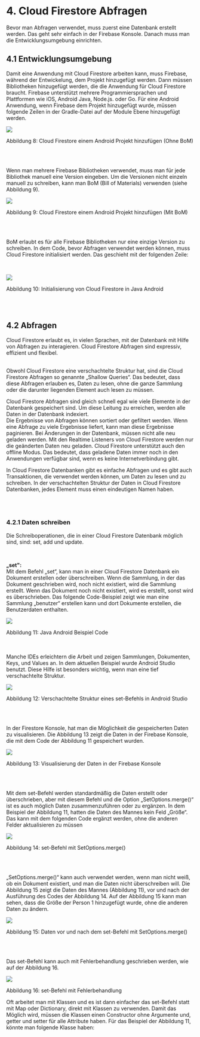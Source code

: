
# 4. Cloud Firestore Abfragen

Bevor man Abfragen verwendet, muss zuerst eine Datenbank erstellt werden. Das geht sehr einfach in der Firebase Konsole. Danach muss man die Entwicklungsumgebung einrichten.
<br>

## 4.1	Entwicklungsumgebung


Damit eine Anwendung mit Cloud Firestore arbeiten kann, muss Firebase, während der Entwickelung, dem Projekt hinzugefügt werden. Dann müssen Bibliotheken hinzugefügt werden, die die Anwendung für Cloud Firestore braucht. Firebase unterstützt mehrere Programmiersprachen und Plattformen wie iOS, Android Java, Node.js. oder Go.
Für eine Android Anwendung, wenn Firebase dem Projekt hinzugefügt wurde, müssen folgende Zeilen in der Gradle-Datei auf der Module Ebene hinzugefügt werden.


![](media/image11.png)

Abbildung 8: Cloud Firestore einem Android Projekt hinzufügen (Ohne BoM)

<br>
<br>

Wenn man mehrere Firebase Bibliotheken verwendet, muss man für jede Bibliothek manuell eine Version eingeben. Um die Versionen nicht einzeln manuell zu schreiben, kann man BoM (Bill of Materials) verwenden (siehe Abbildung 9).

![](media/image12.png)

Abbildung 9: Cloud Firestore einem Android Projekt hinzufügen (Mit BoM)

<br>
<br>

BoM erlaubt es für alle Firebase Bibliotheken nur eine einzige Version zu schreiben.
In dem Code, bevor Abfragen verwendet werden können, muss Cloud Firestore initialisiert werden. Das geschieht mit der folgenden Zeile:

<br>

![](media/image13.png)

Abbildung 10: Initialisierung von Cloud Firestore in Java Android

<br>
<br>

## 4.2	Abfragen

Cloud Firestore erlaubt es, in vielen Sprachen, mit der Datenbank mit Hilfe von Abfragen zu interagieren. Cloud Firestore Abfragen sind expressiv, effizient und flexibel.

<br>
Obwohl Cloud Firestore eine verschachtelte Struktur hat, sind die Cloud Firestore Abfragen so genannte „Shallow Queries“. Das bedeutet, dass diese Abfragen erlauben es, Daten zu lesen, ohne die ganze Sammlung oder die darunter liegenden Element auch lesen zu müssen.

<br>

Cloud Firestore Abfragen sind gleich schnell egal wie viele Elemente in der Datenbank gespeichert sind. Um diese Leitung zu erreichen, werden alle Daten in der Datenbank indexiert. <br>
Die Ergebnisse von Abfragen können sortiert oder gefiltert werden. Wenn eine Abfrage zu viele Ergebnisse liefert, kann man diese Ergebnisse paginieren. Bei Änderungen in der Datenbank, müssen nicht alle neu geladen werden. Mit den Realtime Listeners von Cloud Firestore werden nur die geänderten Daten neu geladen. Cloud Firestore unterstützt auch den offline Modus. Das bedeutet, dass geladene Daten immer noch in den Anwendungen verfügbar sind, wenn es keine Internetverbindung gibt.<br>

In Cloud Firestore Datenbanken gibt es einfache Abfragen und es gibt auch Transaktionen, die verwendet werden können, um Daten zu lesen und zu schreiben.
In der verschachtelten Struktur der Daten in Cloud Firestore Datenbanken, jedes Element muss einen eindeutigen Namen haben. 

<br>
<br>

### 4.2.1	Daten schreiben

Die Schreiboperationen, die in einer Cloud Firestore Datenbank möglich sind, sind: set, add und update.

<br>

**„set":**<br>
Mit dem Befehl „set“, kann man in einer Cloud Firestore Datenbank ein Dokument erstellen oder überschreiben. Wenn die Sammlung, in der das Dokument geschrieben wird, noch nicht existiert, wird die Sammlung erstellt. Wenn das Dokument noch nicht existiert, wird es erstellt, sonst wird es überschrieben.
Das folgende Code-Beispiel zeigt wie man eine Sammlung „benutzer“ erstellen kann und dort Dokumente erstellen, die Benutzerdaten enthalten.

![](media/image14.png)

Abbildung 11: Java Android Beispiel Code

<br><br>
Manche IDEs erleichtern die Arbeit und zeigen Sammlungen, Dokumenten, Keys, und Values an. In dem aktuellen Beispiel wurde Android Studio benutzt. Diese Hilfe ist besonders wichtig, wenn man eine tief verschachtelte Struktur.

![](media/image15.png)

Abbildung 12: Verschachtelte Struktur eines set-Befehls in Android Studio

<br><br>

In der Firestore Konsole, hat man die Möglichkeit die gespeicherten Daten zu visualisieren. Die Abbildung 13 zeigt die Daten in der Firebase Konsole, die mit dem Code der Abbildung 11 gespeichert wurden.

![](media/image16.png)

Abbildung 13: Visualisierung der Daten in der Firebase Konsole

<br><br>

Mit dem set-Befehl werden standardmäßig die Daten erstellt oder überschrieben, aber mit diesem Befehl und die Option „SetOptions.merge()“ ist es auch möglich Daten zusammenzuführen oder zu ergänzen.
In dem Beispiel der Abbildung 11, hatten die Daten des Mannes kein Feld „Größe“. Das kann mit dem folgenden Code ergänzt werden, ohne die anderen Felder aktualisieren zu müssen

![](media/image17.png)

Abbildung 14: set-Befehl mit SetOptions.merge()

<br><br>

„SetOptions.merge()“ kann auch verwendet werden, wenn man nicht weiß, ob ein Dokument existiert, und man die Daten nicht überschreiben will.
Die Abbildung 15 zeigt die Daten des Mannes (Abbildung 11), vor und nach der Ausführung des Codes der Abbildung 14. Auf der Abbildung 15 kann man sehen, dass die Größe der Person 1 hinzugefügt wurde, ohne die anderen Daten zu ändern.

![](media/image18.png)


Abbildung 15: Daten vor und nach dem set-Befehl mit SetOptions.merge()

<br>
<br>

Das set-Befehl kann auch mit Fehlerbehandlung geschrieben werden, wie auf der Abbildung 16.

![](media/image19.png)

Abbildung 16: set-Befehl mit Fehlerbehandlung

Oft arbeitet man mit Klassen und es ist dann einfacher das set-Befehl statt mit Map oder Dictionary, direkt mit Klassen zu verwenden. Damit das Möglich wird, müssen die Klassen einen Constructor ohne Argumente und, getter und setter für alle Attribute haben. Für das Beispiel der Abbildung 11, könnte man folgende Klasse haben:

<br><br><br><br>
